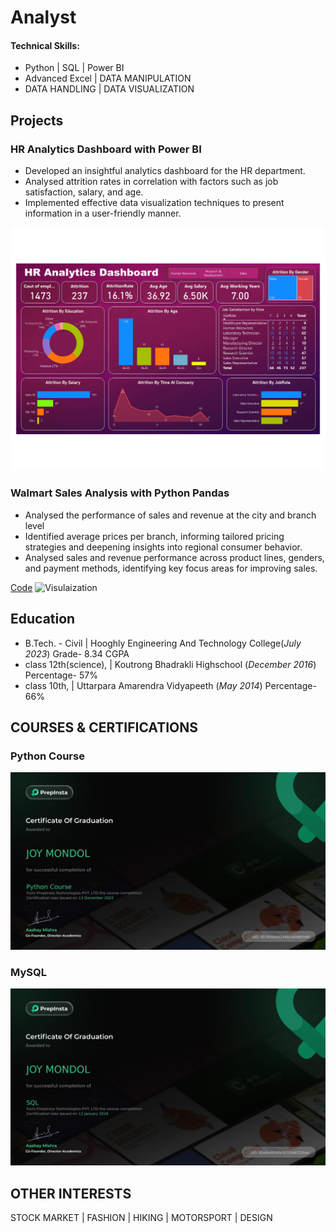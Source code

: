 # Analyst

#### Technical Skills: 
- Python | SQL | Power BI
- Advanced Excel | DATA MANIPULATION
- DATA HANDLING | DATA VISUALIZATION


## Projects
### HR Analytics Dashboard with Power BI

-	Developed an insightful analytics dashboard for the HR department.
-	 Analysed attrition rates in correlation with factors such as job satisfaction, salary, and age.
-	Implemented effective data visualization techniques to present information in a user-friendly manner.

![DashBoard](Attrition_information_page-0001.jpg)

### Walmart Sales Analysis with Python Pandas
-	Analysed the performance of sales and revenue at the city and branch level
-	Identified average prices per branch, informing tailored pricing strategies and deepening insights into regional consumer behavior.
-	Analysed sales and revenue performance across product lines, genders, and payment methods, identifying key focus areas for improving sales.

[Code](https://github.com/JoyM25/PYTHON-Code)
![Visulaization]()


## Education
- B.Tech. - Civil | Hooghly Engineering And Technology College(_July 2023_) Grade- 8.34 CGPA								       		
- class 12th(science), | Koutrong Bhadrakli Highschool (_December 2016_)	Percentage- 57% 			        		
- class 10th, | Uttarpara Amarendra Vidyapeeth (_May 2014_) Percentage- 66%

## COURSES & CERTIFICATIONS
### Python Course
![CERTIFICATE](python_certificate_page-0001.jpg)
### MySQL                    
![CERTIFICATE](SQL_certificate_page-0001.jpg)
## OTHER INTERESTS
STOCK MARKET | FASHION | HIKING | MOTORSPORT | DESIGN

